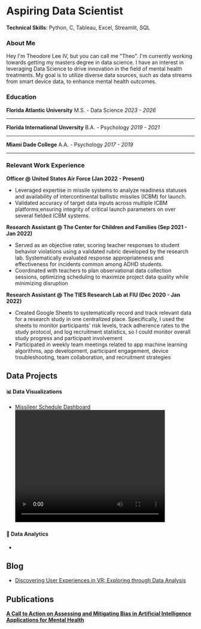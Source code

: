 # Aspiring Data Scientist

**Technical Skills**: Python, C, Tableau, Excel, Streamlit, SQL

### **About Me**

Hey I'm Theodore Lee IV, but you can call me "Theo". I'm currently working towards getting my masters degree in data science. I have an interest in leveraging Data Science to drive innovation in the field of mental health treatments. My goal is to utilize diverse data sources, such as data streams from smart device data, to enhance mental health outcomes.

### **Education**

**Florida Atlantic University**
M.S. - Data Science
_2023 - 2026_

---

**Florida International Unversity**
B.A. - Psychology
_2019 - 2021_

---

**Miami Dade College**
A.A. - Psychology
_2017 - 2019_

---

### **Relevant Work Experience**

**Officer @ United States Air Force (Jan 2022 - Present)**

- Leveraged expertise in missile systems to analyze readiness statuses and availability
  of intercontinental ballistic missiles (ICBM) for launch.
- Validated accuracy of target data inputs across multiple ICBM platforms,ensuring integrity
  of critical launch parameters on over several fielded ICBM systems.

**Research Assistant @ The Center for Children and Families (Sep 2021 - Jan 2022)**

- Served as an objective rater, scoring teacher responses to student behavior violations using a
  validated rubric developed by the research lab. Systematically evaluated response appropriateness
  and effectiveness for incidents common among ADHD students.
- Coordinated with teachers to plan observational data collection sessions, optimizing
  scheduling to maximize project data quality while minimizing disruption

**Research Assistant @ The TIES Research Lab at FIU (Dec 2020 - Jan 2022)**

- Created Google Sheets to systematically record and track relevant data for a research
  study in one centralized place. Specifically, I used the sheets to monitor participants'
  risk levels, track adherence rates to the study protocol, and log recruitment statistics,
  so I could monitor overall study progress and participant involvement
- Participated in weekly team meetings related to app machine learning algorithms, app
  development, participant engagement, device troubleshooting, team collaboration, and
  recruitment strategies

<h2>Data Projects</h2>

#### 📊 Data Visualizations

- [Missileer Schedule Dashboard](https://github.com/leetheoiv/Schedule-Dahsboard)
  <video width="400" height="300" controls>
  <source src="ms_prev.mov" type="video/quicktime">
  Your browser does not support the video tag.
  </video>

#### 🧐 Data Analytics

-

<h2>Blog</h2>

- [Discovering User Experiences in VR: Exploring through Data Analysis](https://medium.com/@leetheodore24/discovering-user-experiences-in-vr-exploring-through-data-analysis-1c141b47963e)

<h2>Publications</h2>

**[A Call to Action on Assessing and Mitigating Bias in Artificial Intelligence Applications for Mental Health](https://journals.sagepub.com/eprint/XTDJ2XIA6NG7KZXJBR6S/full)**
